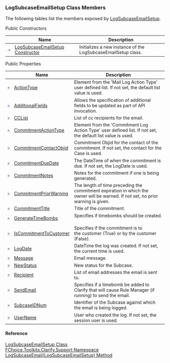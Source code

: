 ﻿### LogSubcaseEmailSetup Class Members

The following tables list the members exposed by [LogSubcaseEmailSetup](FChoice.Toolkits.Clarify~FChoice.Toolkits.Clarify.Support.LogSubcaseEmailSetup.md).

Public Constructors

|   | Name | Description |
| --- | --- | --- |
| ![Public Constructor](dotnetimages/publicConstructor.png) | [LogSubcaseEmailSetup Constructor](FChoice.Toolkits.Clarify~FChoice.Toolkits.Clarify.Support.LogSubcaseEmailSetup~_ctor.md) | Initializes a new instance of the LogSubcaseEmailSetup class.   |



Public Properties

|   | Name | Description |
| --- | --- | --- |
| ![Public Property](dotnetimages/publicProperty.png) | [ActionType](FChoice.Toolkits.Clarify~FChoice.Toolkits.Clarify.Support.LogSubcaseEmailSetup~ActionType.md) | Element from the 'Mail Log Action Type' user defined list. If not set, the default list value is used.   |
| ![Public Property](dotnetimages/publicProperty.png) | [AdditionalFields](FChoice.Toolkits.Clarify~FChoice.Toolkits.Clarify.Support.LogSubcaseEmailSetup~AdditionalFields.md) | Allows the specification of additional fields to be updated as part of API invocation.   |
| ![Public Property](dotnetimages/publicProperty.png) | [CCList](FChoice.Toolkits.Clarify~FChoice.Toolkits.Clarify.Support.LogSubcaseEmailSetup~CCList.md) | List of cc recipients for the email.   |
| ![Public Property](dotnetimages/publicProperty.png) | [CommitmentActionType](FChoice.Toolkits.Clarify~FChoice.Toolkits.Clarify.Support.LogSubcaseEmailSetup~CommitmentActionType.md) | Element from the 'Commitment Log Action Type' user defined list. If not set, the default list value is used.   |
| ![Public Property](dotnetimages/publicProperty.png) | [CommitmentContactObjid](FChoice.Toolkits.Clarify~FChoice.Toolkits.Clarify.Support.LogSubcaseEmailSetup~CommitmentContactObjid.md) | Commitment Objid for the contact of the commitment. If not set, the contact for the Case is used.   |
| ![Public Property](dotnetimages/publicProperty.png) | [CommitmentDueDate](FChoice.Toolkits.Clarify~FChoice.Toolkits.Clarify.Support.LogSubcaseEmailSetup~CommitmentDueDate.md) | The DateTime of when the commitment is due. If not set, the LogDate is used.   |
| ![Public Property](dotnetimages/publicProperty.png) | [CommitmentNotes](FChoice.Toolkits.Clarify~FChoice.Toolkits.Clarify.Support.LogSubcaseEmailSetup~CommitmentNotes.md) | Notes for the commitment if one is being generated.   |
| ![Public Property](dotnetimages/publicProperty.png) | [CommitmentPriorWarning](FChoice.Toolkits.Clarify~FChoice.Toolkits.Clarify.Support.LogSubcaseEmailSetup~CommitmentPriorWarning.md) | The length of time preceding the commitment expiration in which the owner will be warned. If not set, no prior warning is given.   |
| ![Public Property](dotnetimages/publicProperty.png) | [CommitmentTitle](FChoice.Toolkits.Clarify~FChoice.Toolkits.Clarify.Support.LogSubcaseEmailSetup~CommitmentTitle.md) | Title of the commitment.   |
| ![Public Property](dotnetimages/publicProperty.png) | [GenerateTimeBombs](FChoice.Toolkits.Clarify~FChoice.Toolkits.Clarify.Support.LogSubcaseEmailSetup~GenerateTimeBombs.md) | Specifies if timebombs should be created.   |
| ![Public Property](dotnetimages/publicProperty.png) | [IsCommitmentToCustomer](FChoice.Toolkits.Clarify~FChoice.Toolkits.Clarify.Support.LogSubcaseEmailSetup~IsCommitmentToCustomer.md) | Specifies if the commitment is to the customer (True) or by the customer (False).   |
| ![Public Property](dotnetimages/publicProperty.png) | [LogDate](FChoice.Toolkits.Clarify~FChoice.Toolkits.Clarify.Support.LogSubcaseEmailSetup~LogDate.md) | DateTime the log was created. If not set, the current time is used.   |
| ![Public Property](dotnetimages/publicProperty.png) | [Message](FChoice.Toolkits.Clarify~FChoice.Toolkits.Clarify.Support.LogSubcaseEmailSetup~Message.md) | Email message.   |
| ![Public Property](dotnetimages/publicProperty.png) | [NewStatus](FChoice.Toolkits.Clarify~FChoice.Toolkits.Clarify.Support.LogSubcaseEmailSetup~NewStatus.md) | New status for the Subcase.   |
| ![Public Property](dotnetimages/publicProperty.png) | [Recipient](FChoice.Toolkits.Clarify~FChoice.Toolkits.Clarify.Support.LogSubcaseEmailSetup~Recipient.md) | List of email addresses the email is sent to.   |
| ![Public Property](dotnetimages/publicProperty.png) | [SendEmail](FChoice.Toolkits.Clarify~FChoice.Toolkits.Clarify.Support.LogSubcaseEmailSetup~SendEmail.md) | Specifies if a timebomb be added to Clarify that will cause Rule Manager (if running) to send the email.   |
| ![Public Property](dotnetimages/publicProperty.png) | [SubcaseIDNum](FChoice.Toolkits.Clarify~FChoice.Toolkits.Clarify.Support.LogSubcaseEmailSetup~SubcaseIDNum.md) | Identifier of the Subcase against which the email is being logged.   |
| ![Public Property](dotnetimages/publicProperty.png) | [UserName](FChoice.Toolkits.Clarify~FChoice.Toolkits.Clarify.Support.LogSubcaseEmailSetup~UserName.md) | User who created the log. If not set, the session user is used.   |





#### Reference

[LogSubcaseEmailSetup Class](FChoice.Toolkits.Clarify~FChoice.Toolkits.Clarify.Support.LogSubcaseEmailSetup.md)  
[FChoice.Toolkits.Clarify.Support Namespace](FChoice.Toolkits.Clarify~FChoice.Toolkits.Clarify.Support_namespace.md)  
[LogSubcaseEmail(LogSubcaseEmailSetup) Method](FChoice.Toolkits.Clarify~FChoice.Toolkits.Clarify.Support.SupportToolkit~LogSubcaseEmail(LogSubcaseEmailSetup).md)